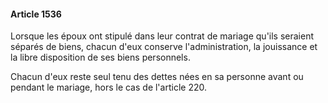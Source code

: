 #### Article 1536

Lorsque les époux ont stipulé dans leur contrat de mariage qu'ils seraient séparés de biens, chacun d'eux conserve l'administration, la jouissance et la libre disposition de ses biens personnels.

Chacun d'eux reste seul tenu des dettes nées en sa personne avant ou pendant le mariage, hors le cas de l'article 220.

